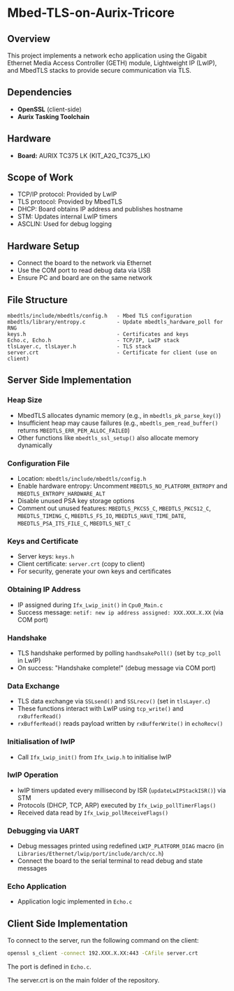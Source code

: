 # Mbed-TLS-on-Aurix-Tricore

## Overview

This project implements a network echo application using the Gigabit Ethernet Media Access Controller (GETH) module, Lightweight IP (LwIP), and MbedTLS stacks to provide secure communication via TLS.

## Dependencies

- **OpenSSL** (client-side)
- **Aurix Tasking Toolchain**

## Hardware

- **Board:** AURIX TC375 LK (KIT_A2G_TC375_LK)

## Scope of Work

- TCP/IP protocol: Provided by LwIP
- TLS protocol: Provided by MbedTLS
- DHCP: Board obtains IP address and publishes hostname
- STM: Updates internal LwIP timers
- ASCLIN: Used for debug logging

## Hardware Setup

- Connect the board to the network via Ethernet
- Use the COM port to read debug data via USB
- Ensure PC and board are on the same network

## File Structure

```
mbedtls/include/mbedtls/config.h   - Mbed TLS configuration
mbedtls/library/entropy.c          - Update mbedtls_hardware_poll for RNG
keys.h                             - Certificates and keys
Echo.c, Echo.h                     - TCP/IP, LwIP stack
tlsLayer.c, tlsLayer.h             - TLS stack
server.crt                         - Certificate for client (use on client)
```

## Server Side Implementation

### Heap Size

- MbedTLS allocates dynamic memory (e.g., in `mbedtls_pk_parse_key()`)
- Insufficient heap may cause failures (e.g., `mbedtls_pem_read_buffer()` returns `MBEDTLS_ERR_PEM_ALLOC_FAILED`)
- Other functions like `mbedtls_ssl_setup()` also allocate memory dynamically

### Configuration File

- Location: `mbedtls/include/mbedtls/config.h`
- Enable hardware entropy: Uncomment `MBEDTLS_NO_PLATFORM_ENTROPY` and `MBEDTLS_ENTROPY_HARDWARE_ALT`
- Disable unused PSA key storage options
- Comment out unused features: `MBEDTLS_PKCS5_C`, `MBEDTLS_PKCS12_C`, `MBEDTLS_TIMING_C`, `MBEDTLS_FS_IO`, `MBEDTLS_HAVE_TIME_DATE`, `MBEDTLS_PSA_ITS_FILE_C`, `MBEDTLS_NET_C`

### Keys and Certificate

- Server keys: `keys.h`
- Client certificate: `server.crt` (copy to client)
- For security, generate your own keys and certificates

### Obtaining IP Address

- IP assigned during `Ifx_Lwip_init()` in `Cpu0_Main.c`
- Success message: `netif: new ip address assigned: XXX.XXX.X.XX` (via COM port)

### Handshake

- TLS handshake performed by polling `handhsakePoll()` (set by `tcp_poll` in LwIP)
- On success: "Handshake complete!" (debug message via COM port)

### Data Exchange

- TLS data exchange via `SSLsend()` and `SSLrecv()` (set in `tlsLayer.c`)
- These functions interact with LwIP using `tcp_write()` and `rxBufferRead()`
- `rxBufferRead()` reads payload written by `rxBufferWrite()` in `echoRecv()`

### Initialisation of lwIP

- Call `Ifx_Lwip_init()` from `Ifx_Lwip.h` to initialise lwIP

### lwIP Operation

- lwIP timers updated every millisecond by ISR (`updateLwIPStackISR()`) via STM
- Protocols (DHCP, TCP, ARP) executed by `Ifx_Lwip_pollTimerFlags()`
- Received data read by `Ifx_Lwip_pollReceiveFlags()`

### Debugging via UART

- Debug messages printed using redefined `LWIP_PLATFORM_DIAG` macro (in `Libraries/Ethernet/lwip/port/include/arch/cc.h`)
- Connect the board to the serial terminal to read debug and state messages

### Echo Application

- Application logic implemented in `Echo.c`

## Client Side Implementation

To connect to the server, run the following command on the client:

```sh
openssl s_client -connect 192.XXX.X.XX:443 -CAfile server.crt
```
The port is defined in `Echo.c`.

The server.crt is on the main folder of the repository.
